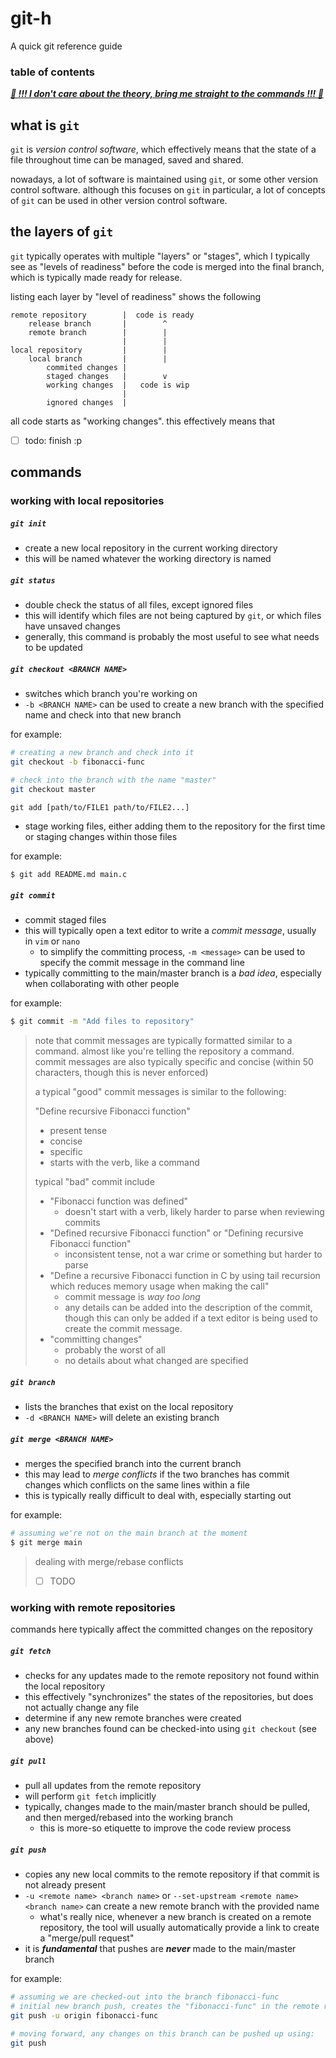 # git-h
A quick git reference guide

### table of contents

[***🚨 !!! I don't care about the theory, bring me straight to the commands !!! 🚨***](#commands)

## what is `git`

`git` is _version control software_, which effectively means that the state of a
file throughout time can be managed, saved and shared.

nowadays, a lot of software is maintained using `git`, or some other version
control software. although this focuses on `git` in particular, a lot of
concepts of `git` can be used in other version control software.

## the layers of `git`

`git` typically operates with multiple "layers" or "stages", which I typically
see as "levels of readiness" before the code is merged into the final branch,
which is typically made ready for release.

listing each layer by "level of readiness" shows the following

```
remote repository        |  code is ready
    release branch       |        ^
    remote branch        |        |
                         |        |
local repository         |        |
    local branch         |        |
        commited changes |
        staged changes   |        v
        working changes  |   code is wip
                         |
        ignored changes  |
```

all code starts as "working changes". this effectively means that

- [ ] todo: finish :p

## commands

### working with local repositories

##### `git init`

- create a new local repository in the current working directory
- this will be named whatever the working directory is named

##### `git status`

- double check the status of all files, except ignored files
- this will identify which files are not being captured by `git`, or which files
  have unsaved changes
- generally, this command is probably the most useful to see what needs to be
  updated

##### `git checkout <BRANCH NAME>`

- switches which branch you're working on
- `-b <BRANCH NAME>` can be used to create a new branch with the specified name
  and check into that new branch

for example:

```sh
# creating a new branch and check into it
git checkout -b fibonacci-func

# check into the branch with the name "master"
git checkout master
```

`git add [path/to/FILE1 path/to/FILE2...]`

- stage working files, either adding them to the repository for the first time
  or staging changes within those files

for example:

```sh
$ git add README.md main.c
```

##### `git commit`

- commit staged files
- this will typically open a text editor to write a _commit message_,
  usually in `vim` or `nano`
  - to simplify the committing process, `-m <message>` can be used to
    specify the commit message in the command line
- typically committing to the main/master branch is a _bad idea_, especially
  when collaborating with other people

for example:

```sh
$ git commit -m "Add files to repository"
```

> note that commit messages are typically formatted similar to a command. almost
> like you're telling the repository a command. commit messages are also
> typically specific and concise (within 50 characters, though this is never
> enforced)
>
> a typical "good" commit messages is similar to the following:
>
> "Define recursive Fibonacci function"
>
> - present tense
> - concise
> - specific
> - starts with the verb, like a command
>
> typical "bad" commit include
>
> - "Fibonacci function was defined"
>   - doesn't start with a verb, likely harder to parse when reviewing commits
> - "Defined recursive Fibonacci function" or "Defining recursive Fibonacci
>   function"
>   - inconsistent tense, not a war crime or something but harder to parse
> - "Define a recursive Fibonacci function in C by using tail recursion which
>   reduces memory usage when making the call"
>   - commit message is _way too long_
>   - any details can be added into the description of the commit, though this
>     can only be added if a text editor is being used to create the commit
>     message.
> - "committing changes"
>   - probably the worst of all
>   - no details about what changed are specified

##### `git branch`

- lists the branches that exist on the local repository
- `-d <BRANCH NAME>` will delete an existing branch

##### `git merge <BRANCH NAME>`

- merges the specified branch into the current branch
- this may lead to _merge conflicts_ if the two branches has commit changes
  which conflicts on the same lines within a file
- this is typically really difficult to deal with, especially starting out

for example:

```sh
# assuming we're not on the main branch at the moment
$ git merge main
```

> dealing with merge/rebase conflicts
>
> - [ ] TODO

### working with remote repositories

commands here typically affect the committed changes on the repository

##### `git fetch`

- checks for any updates made to the remote repository not found within the
  local repository
- this effectively "synchronizes" the states of the repositories, but does
  not actually change any file
- determine if any new remote branches were created
- any new branches found can be checked-into using `git checkout` (see above)

##### `git pull`

- pull all updates from the remote repository
- will perform `git fetch` implicitly
- typically, changes made to the main/master branch should be pulled, and then
  merged/rebased into the working branch
  - this is more-so etiquette to improve the code review process

##### `git push`

- copies any new local commits to the remote repository if that commit is not
  already present
- `-u <remote name> <branch name>` or `--set-upstream <remote name> <branch name>`
  can create a new remote branch with the provided name
  - what's really nice, whenever a new branch is created on a remote repository,
    the tool will usually automatically provide a link to create a "merge/pull
    request"
- it is ***fundamental*** that pushes are ***never*** made to the main/master
  branch

for example:

```sh
# assuming we are checked-out into the branch fibonacci-func
# initial new branch push, creates the "fibonacci-func" in the remote repository
git push -u origin fibonacci-func

# moving forward, any changes on this branch can be pushed up using:
git push
```
